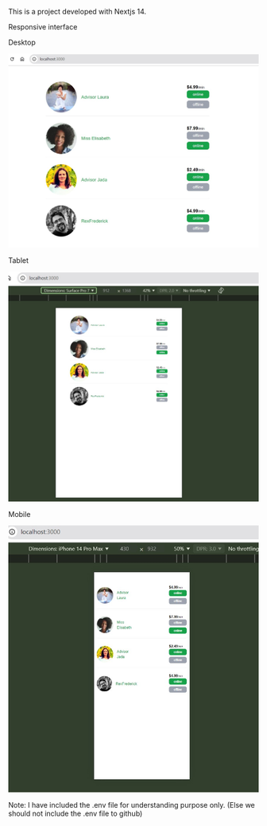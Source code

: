 This is a project developed with Nextjs 14.

Responsive interface

Desktop

![desktop](screenshot_1.jpg "Desktop")

Tablet

![desktop](screenshot_3.jpg "Desktop")

Mobile

![desktop](screenshot_2.jpg "Desktop")

Note: I have included the .env file for understanding purpose only. (Else we should not include the .env file to github)
